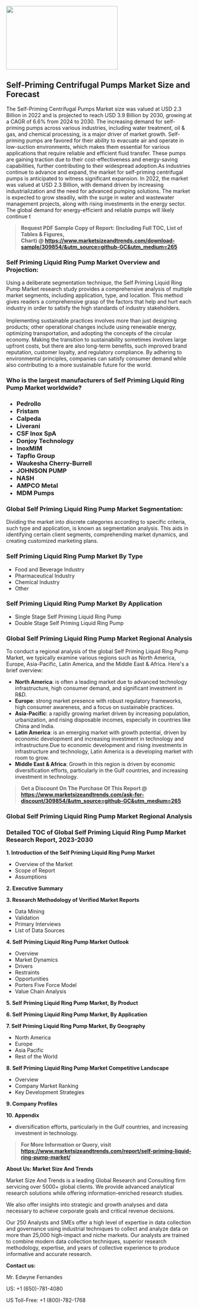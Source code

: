 <p><img class="alignnone size-medium wp-image-20088" src="https://ffe5etoiles.com/wp-content/uploads/2024/12/MST1-300x171.png" alt="" width="300" height="171" /></p><h2>Self-Priming Centrifugal Pumps Market Size and Forecast</h2><p>The Self-Priming Centrifugal Pumps Market size was valued at USD 2.3 Billion in 2022 and is projected to reach USD 3.9 Billion by 2030, growing at a CAGR of 6.6% from 2024 to 2030. The increasing demand for self-priming pumps across various industries, including water treatment, oil & gas, and chemical processing, is a major driver of market growth. Self-priming pumps are favored for their ability to evacuate air and operate in low-suction environments, which makes them essential for various applications that require reliable and efficient fluid transfer. These pumps are gaining traction due to their cost-effectiveness and energy-saving capabilities, further contributing to their widespread adoption.As industries continue to advance and expand, the market for self-priming centrifugal pumps is anticipated to witness significant expansion. In 2022, the market was valued at USD 2.3 Billion, with demand driven by increasing industrialization and the need for advanced pumping solutions. The market is expected to grow steadily, with the surge in water and wastewater management projects, along with rising investments in the energy sector. The global demand for energy-efficient and reliable pumps will likely continue t</p><blockquote id="" class=""><strong>Request PDF Sample Copy of Report: (Including Full TOC, List of Tables &amp; Figures, Chart)&nbsp;@&nbsp;<strong><a href="https://www.marketsizeandtrends.com/download-sample/309854/&utm_source=github-GC&utm_medium=265" target="_blank">https://www.marketsizeandtrends.com/download-sample/309854/&utm_source=github-GC&utm_medium=265</a></strong></strong></blockquote><h3 id="" class="">Self Priming Liquid Ring Pump Market&nbsp;Overview and Projection:</h3><p id="" class="">Using a deliberate segmentation technique, the Self Priming Liquid Ring Pump Market research study provides a comprehensive analysis of multiple market segments, including application, type, and location. This method gives readers a comprehensive grasp of the factors that help and hurt each industry in order to satisfy the high standards of industry stakeholders. <br /> <br />Implementing sustainable practices involves more than just designing products; other operational changes include using renewable energy, optimizing transportation, and adopting the concepts of the circular economy. Making the transition to sustainability sometimes involves large upfront costs, but there are also long-term benefits, such improved brand reputation, customer loyalty, and regulatory compliance. By adhering to environmental principles, companies can satisfy consumer demand while also contributing to a more sustainable future for the world.</p><h3 id="" class="">Who is the largest manufacturers of&nbsp;Self Priming Liquid Ring Pump Market worldwide?</h3><h3 class=""><p><ul><li>Pedrollo </li><li> Fristam </li><li> Calpeda </li><li> Liverani </li><li> CSF Inox SpA </li><li> Donjoy Technology </li><li> InoxMIM </li><li> Tapflo Group </li><li> Waukesha Cherry-Burrell </li><li> JOHNSON PUMP </li><li> NASH </li><li> AMPCO Metal </li><li> MDM Pumps</li></ul></p></h3><h3 id="" class="">Global&nbsp;Self Priming Liquid Ring Pump Market Segmentation:</h3><p id="" class="">Dividing the market into discrete categories according to specific criteria, such type and application, is known as segmentation analysis. This aids in identifying certain client segments, comprehending market dynamics, and creating customized marketing plans.</p><h3 id="" class="">Self Priming Liquid Ring Pump Market&nbsp;By Type</h3><p><p><ul><li>Food and Beverage Industry</li><li> Pharmaceutical Industry</li><li> Chemical Industry</li><li> Other</p></li></ul></p></p><h3 id="" class="">Self Priming Liquid Ring Pump Market&nbsp;By Application</h3><p class=""><p><ul><li>Single Stage Self Priming Liquid Ring Pump</li><li> Double Stage Self Priming Liquid Ring Pump</li></ul></p></p><h3 id="" class="">Global Self Priming Liquid Ring Pump Market Regional Analysis</h3><p id="" class="">To conduct a regional analysis of the global Self Priming Liquid Ring Pump Market, we typically examine various regions such as North America, Europe, Asia-Pacific, Latin America, and the Middle East &amp; Africa. Here's a brief overview:</p><ul><li><strong>North America</strong>: is often a leading market due to advanced technology infrastructure, high consumer demand, and significant investment in R&amp;D.</li><li><strong>Europe</strong>: strong market presence with robust regulatory frameworks, high consumer awareness, and a focus on sustainable practices.</li><li><strong>Asia-Pacific</strong>: a rapidly growing market driven by increasing population, urbanization, and rising disposable incomes, especially in countries like China and India.</li><li><strong>Latin America</strong>: is an emerging market with growth potential, driven by economic development and increasing investment in technology and infrastructure.Due to economic development and rising investments in infrastructure and technology, Latin America is a developing market with room to grow.</li><li><strong>Middle East &amp; Africa</strong>: Growth in this region is driven by economic diversification efforts, particularly in the Gulf countries, and increasing investment in technology.</li></ul><blockquote id="" class=""><strong>Get a Discount On The Purchase Of This Report @ <strong><a href="https://www.marketsizeandtrends.com/ask-for-discount/309854/&utm_source=github-GC&utm_medium=265" target="_blank">https://www.marketsizeandtrends.com/ask-for-discount/309854/&utm_source=github-GC&utm_medium=265</a></strong></strong></blockquote><h3 id="" class="">Global Self Priming Liquid Ring Pump Market Regional Analysis</h3><h3 id="" class="">Detailed TOC of Global Self Priming Liquid Ring Pump Market Research Report, 2023-2030</h3><p id="" class=""><strong>1. Introduction of the Self Priming Liquid Ring Pump Market</strong></p><ul><li>Overview of the Market</li><li>Scope of Report</li><li>Assumptions</li></ul><p id="" class=""><strong>2. Executive Summary</strong></p><p id="" class=""><strong>3. Research Methodology of Verified Market Reports</strong></p><ul><li>Data Mining</li><li>Validation</li><li>Primary Interviews</li><li>List of Data Sources</li></ul><p id="" class=""><strong>4. Self Priming Liquid Ring Pump Market Outlook</strong></p><ul><li>Overview</li><li>Market Dynamics</li><li>Drivers</li><li>Restraints</li><li>Opportunities</li><li>Porters Five Force Model</li><li>Value Chain Analysis</li></ul><p id="" class=""><strong>5. Self Priming Liquid Ring Pump Market, By Product</strong></p><p id="" class=""><strong>6. Self Priming Liquid Ring Pump Market, By Application</strong></p><p id="" class=""><strong>7. Self Priming Liquid Ring Pump Market, By Geography</strong></p><ul><li>North America</li><li>Europe</li><li>Asia Pacific</li><li>Rest of the World</li></ul><p id="" class=""><strong>8. Self Priming Liquid Ring Pump Market Competitive Landscape</strong></p><ul><li>Overview</li><li>Company Market Ranking</li><li>Key Development Strategies</li></ul><p id="" class=""><strong>9. Company Profiles</strong></p><p id="" class=""><strong>10. Appendix</strong></p><ul><li>diversification efforts, particularly in the Gulf countries, and increasing investment in technology.</li></ul><blockquote id="" class=""><strong>For More Information or Query, visit <strong><strong><a href="https://www.marketsizeandtrends.com/report/self-priming-liquid-ring-pump-market/" target="_blank">https://www.marketsizeandtrends.com/report/self-priming-liquid-ring-pump-market/</a></strong></strong></strong></blockquote><p id="" class=""><strong>About Us: Market Size And Trends</strong></p><p id="" class="">Market Size And Trends is a leading Global Research and Consulting firm servicing over 5000+ global clients. We provide advanced analytical research solutions while offering information-enriched research studies.</p><p id="" class="">We also offer insights into strategic and growth analyses and data necessary to achieve corporate goals and critical revenue decisions.</p><p id="" class="">Our 250 Analysts and SMEs offer a high level of expertise in data collection and governance using industrial techniques to collect and analyze data on more than 25,000 high-impact and niche markets. Our analysts are trained to combine modern data collection techniques, superior research methodology, expertise, and years of collective experience to produce informative and accurate research.</p><p id="" class=""><strong>Contact us:</strong></p><p id="" class="">Mr. Edwyne Fernandes</p><p id="" class="">US: +1 (650)-781-4080</p><p id="" class="">US Toll-Free: +1 (800)-782-1768</p>

